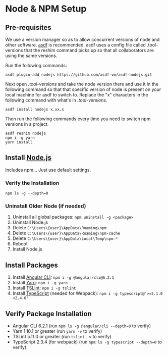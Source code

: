 # Node & NPM Setup

## Pre-requisites

We use a version manager so as to allow concurrent versions of node and other software.  [asdf](https://github.com/asdf-vm/asdf) is recommended.  asdf uses a config file called .tool-versions that the reshim command picks up so that all collaborators are using the same versions.

Run the following commands:
```
asdf plugin-add nodejs https://github.com/asdf-vm/asdf-nodejs.git
```

Next open *.tool-versions* and take the node version there and use it in the following command so that that specific version of node is present on your local machine for asdf to switch to.  Replace the "x" characters in the following command with what's in *.tool-versions*.

```
asdf install nodejs x.xx.x
```

Then run the following commands every time you need to switch npm versions in a project.

```
asdf reshim nodejs
npm i -g yarn
yarn install
```


## Install [Node.js](https://nodejs.org/)

Includes npm... Just use default settings.

### Verify the Installation

```
npm ls -g --depth=0
```

### Uninstall Older Node (if needed)

1. Uninstall all global packages: `npm uninstall -g <package>`
1. Uninstall Node.js
1. Delete `C:\Users\{user}\AppData\Roaming\npm`
1. Delete `C:\Users\{user}\AppData\Roaming\npm-cache`
1. Delete `C:\Users\{user}\AppData\Local\Temp\npm-*`
1. Reboot
1. Install Node.js 

## Install Packages

1. Install [Angular CLI](https://angular.io/): `npm i -g @angular/cli@6.2.1`
1. Install [Yarn](https://yarnpkg.com/): `npm i -g yarn`
1. Install [TSLint](https://palantir.github.io/tslint/): `npm i -g tslint`
1. Install [TypeScript](https://www.npmjs.com/package/typescript) (needed for Webpack): `npm i -g typescript@'>=2.1.0 <2.4.0'`


## Verify Package Installation

- Angular CLI 6.2.1 (run `npm ls -g @angular/cli --depth=0` to verify)
- Yarn 1.10.1 or greater (run `yarn -v` to verify)
- TSLint 5.11.0 or greater  (run `tslint -v` to verify)
- TypeScript 2.3.4 (for webpack) (run `npm ls -g typescript --depth=0` to verify)
